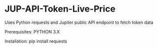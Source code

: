 # JUP-API-Token-Live-Price
Uses Python requests and Jupiter public API endpoint to fetch token data

Prerequisites:
PYTHON 3.X

Installation:
pip install requests
